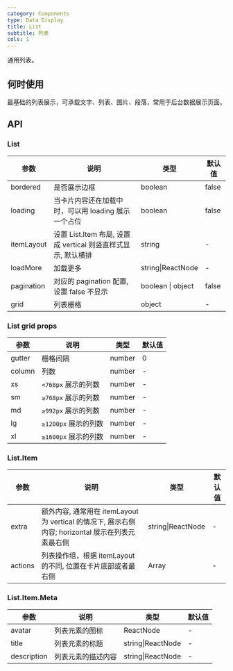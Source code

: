 ```yaml
---
category: Components
type: Data Display
title: List 
subtitle: 列表
cols: 1
---
```


通用列表。

## 何时使用

最基础的列表展示，可承载文字、列表、图片、段落，常用于后台数据展示页面。

## API

### List

| 参数     | 说明           | 类型     | 默认值       |
|----------|----------------|----------|--------------|
| bordered | 是否展示边框 | boolean   |  false  |
| loading | 当卡片内容还在加载中时，可以用 loading 展示一个占位 | boolean   |  false  |
| itemLayout | 设置 List.Item 布局, 设置成 vertical 则竖直样式显示, 默认横排 | string | - |
| loadMore   | 加载更多 | string\|ReactNode   |  -  |
| pagination | 对应的 pagination 配置, 设置 false 不显示 | boolean \| object   |  false  |
| grid | 列表栅格 | object   |  -  |

### List grid props
| 参数     | 说明           | 类型     | 默认值       |
---------|-------------|------|---------
| gutter | 栅格间隔 | number | 0 |
| column | 列数 | number | - |
| xs | `<768px` 展示的列数 | number   |  -  |
| sm | `≥768px` 展示的列数  | number   |  -  |
| md | `≥992px` 展示的列数  | number   |  -  |
| lg | `≥1200px` 展示的列数  | number   |  -  |
| xl | `≥1600px` 展示的列数  | number   |  -  |

### List.Item

| 参数     | 说明           | 类型     | 默认值       |
---------|-------------|------|---------
| extra | 额外内容, 通常用在 itemLayout 为 vertical 的情况下, 展示右侧内容; horizontal 展示在列表元素最右侧 | string\|ReactNode |  -  |
| actions | 列表操作组，根据 itemLayout 的不同, 位置在卡片底部或者最右侧 | Array<ReactNode> |  -  |

### List.Item.Meta

| 参数     | 说明           | 类型     | 默认值       |
---------|-------------|------|---------
| avatar | 列表元素的图标 | ReactNode |  -  |
| title | 列表元素的标题 | string\|ReactNode |  -  |
| description | 列表元素的描述内容 | string\|ReactNode |  -  |
